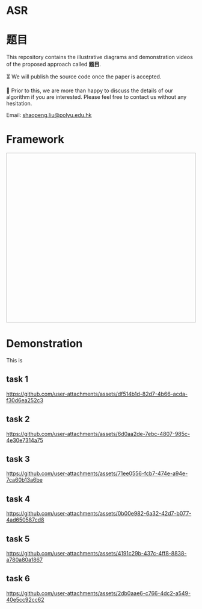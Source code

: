 # ASR

# 题目
This repository contains the illustrative diagrams and demonstration videos of the proposed approach called **题目**. 

:hourglass_flowing_sand: We will publish the source code once the paper is accepted. 

:beer: Prior to this, we are more than happy to discuss the details of our algorithm if you are interested. Please feel free to contact us without any hesitation.

Email: shaopeng.liu@polyu.edu.hk

# Framework

<p align="center">
<img src=" " height= "450" width="900">
</p>


# Demonstration
This is 

## task 1
https://github.com/user-attachments/assets/df514b1d-82d7-4b66-acda-f30d6ea252c3

## task 2
https://github.com/user-attachments/assets/6d0aa2de-7ebc-4807-985c-4e30e7314a75

## task 3
https://github.com/user-attachments/assets/71ee0556-fcb7-474e-a94e-7ca60b13a6be

## task 4
https://github.com/user-attachments/assets/0b00e982-6a32-42d7-b077-4ad650587cd8

## task 5
https://github.com/user-attachments/assets/4191c29b-437c-4ff8-8838-a780a80a1867

## task 6
https://github.com/user-attachments/assets/2db0aae6-c766-4dc2-a549-40e5cc92cc62
